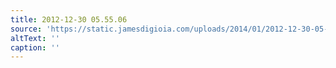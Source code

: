 ```yaml
---
title: 2012-12-30 05.55.06
source: 'https://static.jamesdigioia.com/uploads/2014/01/2012-12-30-05-55-06-scaled.jpg'
altText: ''
caption: ''
---
```


